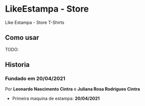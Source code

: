 # LikeEstampa - Store
Like Estampa - Store T-Shirts


## Como usar
 TODO:

## Historia
### Fundado em 20/04/2021

Por **Leonardo Nascimento Cintra** e **Juliana Rosa Rodrigues Cintra**

- Primeira maquina de estampa: **20/04/2021**
